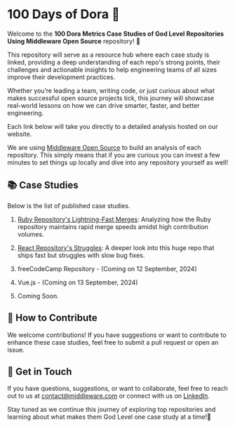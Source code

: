 # 100 Days of Dora 🚀

Welcome to the **100 Dora Metrics Case Studies of God Level Repositories Using Middleware Open Source** repository! 🎉

This repository will serve as a resource hub where each case study is linked, providing a deep understanding of each repo's strong points, their challenges and actionable insights to help engineering teams of all sizes improve their development practices. 

Whether you’re leading a team, writing code, or just curious about what makes successful open source projects tick, this journey will showcase real-world lessons on how we can drive smarter, faster, and better engineering.

Each link below will take you directly to a detailed analysis hosted on our website.

We are using [Middleware Open Source](https://github.com/middlewarehq/middleware) to build an analysis of each repository. This simply means that if you are curious you can invest a few minutes to set things up locally and dive into any repository yourself as well!

## 📚 Case Studies

Below is the list of published case studies.

1. [Ruby Repository's Lightning-Fast Merges](https://middlewarehq.com/blog/how-the-ruby-repository-masters-fast-merges-cutting-corners-or-genius-efficiency?utm_source=github&utm_medium=100daysrepo): Analyzing how the Ruby repository maintains rapid merge speeds amidst high contribution volumes.

2. [React Repository's Struggles](https://middlewarehq.com/blog/react-repository-a-look-into-their-speedy-features-bug-fixing-delays?utm_source=github&utm_medium=100daysrepo): A deeper look into this huge repo that ships fast but struggles with slow bug fixes.

3. freeCodeCamp Repository - (Coming on 12 September, 2024)

4. Vue.js - (Coming on 13 September, 2024)

5. Coming Soon.


## 🔗 How to Contribute

We welcome contributions! If you have suggestions or want to contribute to enhance these case studies, feel free to submit a pull request or open an issue.


## 📧 Get in Touch

If you have questions, suggestions, or want to collaborate, feel free to reach out to us at [contact@middleware.com](mailto:contact@middleware.com) or connect with us on [LinkedIn](https://www.linkedin.com/company/middlewarehq).


Stay tuned as we continue this journey of exploring top repositories and learning about what makes them God Level one case study at a time!🎉
